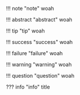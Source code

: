 !!! note "note"
    woah

!!! abstract "abstract"
    woah

!!! tip "tip"
    woah

!!! success "success"
    woah

!!! failure "failure"
    woah

!!! warning "warning"
    woah

!!! question "question"
    woah

??? info "info"
    title